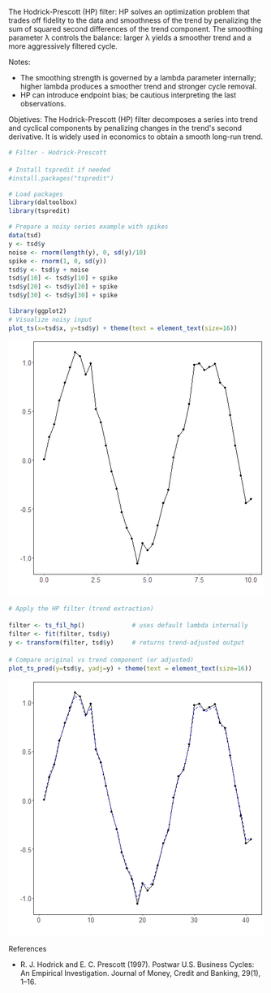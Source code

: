 The Hodrick-Prescott (HP) filter: HP solves an optimization problem that trades off fidelity to the data and smoothness of the trend by penalizing the sum of squared second differences of the trend component. The smoothing parameter λ controls the balance: larger λ yields a smoother trend and a more aggressively filtered cycle.

Notes:
- The smoothing strength is governed by a lambda parameter internally; higher lambda produces a smoother trend and stronger cycle removal.
- HP can introduce endpoint bias; be cautious interpreting the last observations.

Objetives: The Hodrick-Prescott (HP) filter decomposes a series into trend and cyclical components by penalizing changes in the trend's second derivative. It is widely used in economics to obtain a smooth long-run trend.



``` r
# Filter - Hodrick-Prescott

# Install tspredit if needed
#install.packages("tspredit")
```


``` r
# Load packages
library(daltoolbox)
library(tspredit) 
```



``` r
# Prepare a noisy series example with spikes
data(tsd)
y <- tsd$y
noise <- rnorm(length(y), 0, sd(y)/10)
spike <- rnorm(1, 0, sd(y))
tsd$y <- tsd$y + noise
tsd$y[10] <- tsd$y[10] + spike
tsd$y[20] <- tsd$y[20] + spike
tsd$y[30] <- tsd$y[30] + spike
```


``` r
library(ggplot2)
# Visualize noisy input
plot_ts(x=tsd$x, y=tsd$y) + theme(text = element_text(size=16))
```

![plot of chunk unnamed-chunk-4](fig/ts_fil_hp/unnamed-chunk-4-1.png)


``` r
# Apply the HP filter (trend extraction)

filter <- ts_fil_hp()             # uses default lambda internally
filter <- fit(filter, tsd$y)
y <- transform(filter, tsd$y)     # returns trend-adjusted output

# Compare original vs trend component (or adjusted)
plot_ts_pred(y=tsd$y, yadj=y) + theme(text = element_text(size=16))
```

![plot of chunk unnamed-chunk-5](fig/ts_fil_hp/unnamed-chunk-5-1.png)

References
- R. J. Hodrick and E. C. Prescott (1997). Postwar U.S. Business Cycles: An Empirical Investigation. Journal of Money, Credit and Banking, 29(1), 1–16.
